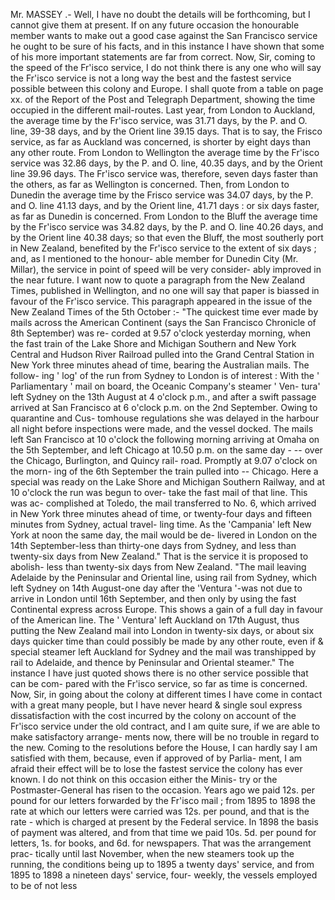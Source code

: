 Mr. MASSEY .- Well, I have no doubt the details will be forthcoming, but I cannot give them at present. If on any future occasion the honourable member wants to make out a good case against the San Francisco service he ought to be sure of his facts, and in this instance I have shown that some of his more important statements are far from correct. Now, Sir, coming to the speed of the Fr'isco service, I do not think there is any one who will say the Fr'isco service is not a long way the best and the fastest service possible between this colony and Europe. I shall quote from a table on page xx. of the Report of the Post and Telegraph Department, showing the time occupied in the different mail-routes. Last year, from London to Auckland, the average time by the Fr'isco service, was 31.71 days, by the P. and O. line, 39-38 days, and by the Orient line 39.15 days. That is to say, the Frisco service, as far as Auckland was concerned, is shorter by eight days than any other route. From London to Wellington the average time by the Fr'isco service was 32.86 days, by the P. and O. line, 40.35 days, and by the Orient line 39.96 days. The Fr'isco service was, therefore, seven days faster than the others, as far as Wellington is concerned. Then, from London to Dunedin the average time by the Frisco service was 34.07 days, by the P. and O. line 41.13 days, and by the Orient line, 41.71 days : or six days faster, as far as Dunedin is concerned. From London to the Bluff the average time by the Fr'isco service was 34.82 days, by the P. and O. line 40.26 days, and by the Orient line 40.38 days; so that even the Bluff, the most southerly port in New Zealand, benefited by the Fr'isco service to the extent of six days ; and, as I mentioned to the honour- able member for Dunedin City (Mr. Millar), the service in point of speed will be very consider- ably improved in the near future. I want now to quote a paragraph from the New Zealand Times, published in Wellington, and no one will say that paper is biassed in favour of the Fr'isco service. This paragraph appeared in the issue of the New Zealand Times of the 5th October :- "The quickest time ever made by mails across the American Continent (says the San Francisco Chronicle of 8th September) was re- corded at 9.57 o'clock yesterday morning, when the fast train of the Lake Shore and Michigan Southern and New York Central and Hudson River Railroad pulled into the Grand Central Station in New York three minutes ahead of time, bearing the Australian mails. The follow- ing ' log' of the run from Sydney to London is of interest : With the ' Parliamentary ' mail on board, the Oceanic Company's steamer ' Ven- tura' left Sydney on the 13th August at 4 o'clock p.m., and after a swift passage arrived at San Francisco at 6 o'clock p.m. on the 2nd September. Owing to quarantine and Cus- tomhouse regulations she was delayed in the harbour all night before inspections were made, and the vessel docked. The mails left San Francisco at 10 o'clock the following morning arriving at Omaha on the 5th September, and left Chicago at 10.50 p.m. on the same day \- -- over the Chicago, Burlington, and Quincy rail- road. Promptly at 9.07 o'clock on the morn- ing of the 6th September the train pulled into \-- Chicago. Here a special was ready on the Lake Shore and Michigan Southern Railway, and at 10 o'clock the run was begun to over- take the fast mail of that line. This was ac- complished at Toledo, the mail transferred to No. 6, which arrived in New York three minutes ahead of time, or twenty-four days and fifteen minutes from Sydney, actual travel- ling time. As the 'Campania' left New York at noon the same day, the mail would be de- livered in London on the 14th September-less than thirty-one days from Sydney, and less than twenty-six days from New Zealand." That is the service it is proposed to abolish- less than twenty-six days from New Zealand. "The mail leaving Adelaide by the Peninsular and Oriental line, using rail from Sydney, which left Sydney on 14th August-one day after the 'Ventura '-was not due to arrive in London until 16th September, and then only by using the fast Continental express across Europe. This shows a gain of a full day in favour of the American line. The ' Ventura' left Auckland on 17th August, thus putting the New Zealand mail into London in twenty-six days, or about six days quicker time than could possibly be made by any other route, even if & special steamer left Auckland for Sydney and the mail was transhipped by rail to Adelaide, and thence by Peninsular and Oriental steamer." The instance I have just quoted shows there is no other service possible that can be com- pared with the Fr'isco service, so far as time is concerned. Now, Sir, in going about the colony at different times I have come in contact with a great many people, but I have never heard & single soul express dissatisfaction with the cost incurred by the colony on account of the Fr'isco service under the old contract, and I am quite sure, if we are able to make satisfactory arrange- ments now, there will be no trouble in regard to the new. Coming to the resolutions before the House, I can hardly say I am satisfied with them, because, even if approved of by Parlia- ment, I am afraid their effect will be to lose the fastest service the colony has ever known. I do not think on this occasion either the Minis- try or the Postmaster-General has risen to the occasion. Years ago we paid 12s. per pound for our letters forwarded by the Fr'isco mail ; from 1895 to 1898 the rate at which our letters were carried was 12s. per pound, and that is the rate \- which is charged at present by the Federal service. In 1898 the basis of payment was altered, and from that time we paid 10s. 5d. per pound for letters, 1s. for books, and 6d. for newspapers. That was the arrangement prac- tically until last November, when the new steamers took up the running, the conditions being up to 1895 a twenty days' service, and from 1895 to 1898 a nineteen days' service, four- weekly, the vessels employed to be of not less 